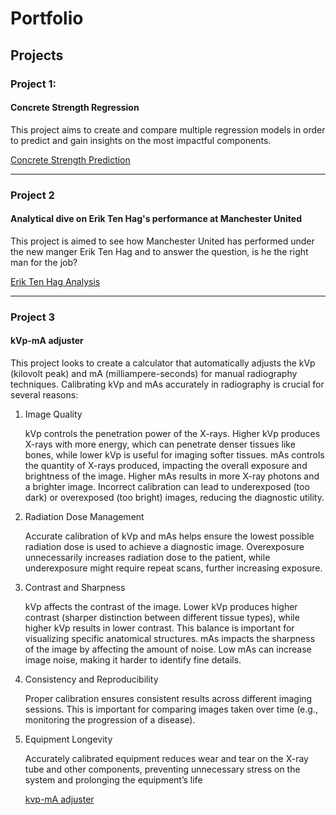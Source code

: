 # Portfolio


## Projects

### Project 1:
#### Concrete Strength Regression

This project aims to create and compare multiple regression models in order to predict and gain insights on the most impactful components.

[Concrete Strength Prediction](/concrete_strength_prediction/concrete_strength_regression.ipynb)



----------------------------------


### Project 2
#### Analytical dive on Erik Ten Hag's performance at Manchester United

This project is aimed to see how Manchester United has performed under the new manger Erik Ten Hag and to answer the question, is he the right man for the job?

[Erik Ten Hag Analysis](/man_utd_record/ETH_analysis.ipynb)



----------------------------------------


### Project 3
#### kVp-mA adjuster 

This project looks to create a calculator that automatically adjusts the kVp (kilovolt peak) and mA (milliampere-seconds) for manual radiography techniques. Calibrating kVp and mAs accurately in radiography is crucial for several reasons:

1. Image Quality

    kVp controls the penetration power of the X-rays. Higher kVp produces X-rays with more energy, which can penetrate denser tissues like bones, while lower kVp is useful for imaging softer tissues.
    mAs controls the quantity of X-rays produced, impacting the overall exposure and brightness of the image. Higher mAs results in more X-ray photons and a brighter image.
    Incorrect calibration can lead to underexposed (too dark) or overexposed (too bright) images, reducing the diagnostic utility.

2. Radiation Dose Management

    Accurate calibration of kVp and mAs helps ensure the lowest possible radiation dose is used to achieve a diagnostic image. Overexposure unnecessarily increases radiation dose to the patient, while underexposure might require repeat scans, further increasing exposure.

3. Contrast and Sharpness

    kVp affects the contrast of the image. Lower kVp produces higher contrast (sharper distinction between different tissue types), while higher kVp results in lower contrast. This balance is important for visualizing specific anatomical structures.
    mAs impacts the sharpness of the image by affecting the amount of noise. Low mAs can increase image noise, making it harder to identify fine details.

4. Consistency and Reproducibility

    Proper calibration ensures consistent results across different imaging sessions. This is important for comparing images taken over time (e.g., monitoring the progression of a disease).

5. Equipment Longevity

    Accurately calibrated equipment reduces wear and tear on the X-ray tube and other components, preventing unnecessary stress on the system and prolonging the equipment’s life


   [kvp-mA adjuster](https://kvp-ma-calculator-4fabnunmbrasvv2on4p2eh.streamlit.app/)
